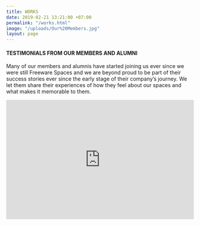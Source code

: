 ```yaml
---
title: WORKS
date: 2019-02-21 13:21:00 +07:00
permalink: "/works.html"
image: "/uploads/Our%20Members.jpg"
layout: page
---
```


<div class="row">
<div class="col-12 col-md-8 offset-md-2 text-center">
<h4 class="mb-5">TESTIMONIALS FROM OUR MEMBERS AND ALUMNI</h4>

<p class="mb-5">Many of our members and alumnis have started joining us ever since we were still Freeware Spaces and we are beyond proud to be part of their success stories ever since the early stage of their company’s journey. We let them share their experiences of how they feel about our spaces and what makes it memorable to them. </p>

<iframe class="mb-5" width="100%" height="320" src="https://www.youtube.com/embed/WDtIon_x-CQ" frameborder="0" allow="accelerometer; autoplay; encrypted-media; gyroscope; picture-in-picture" allowfullscreen></iframe>
</div>
</div>